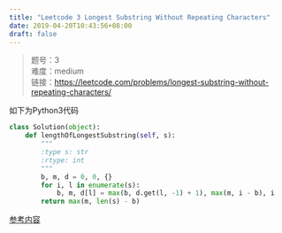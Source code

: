 ```yaml
---
title: "Leetcode 3 Longest Substring Without Repeating Characters"
date: 2019-04-20T10:43:56+08:00
draft: false
---
```


> 题号：3 <br>
> 难度：medium <br>
> 链接：https://leetcode.com/problems/longest-substring-without-repeating-characters/

如下为Python3代码

```python
class Solution(object):
    def lengthOfLongestSubstring(self, s):
        """
        :type s: str
        :rtype: int
        """
        b, m, d = 0, 0, {}
        for i, l in enumerate(s):
            b, m, d[l] = max(b, d.get(l, -1) + 1), max(m, i - b), i
        return max(m, len(s) - b)    

```

[参考内容](https://leetcode.com/problems/longest-substring-without-repeating-characters/discuss/276830/Python-3-line-O(N)-solution)
